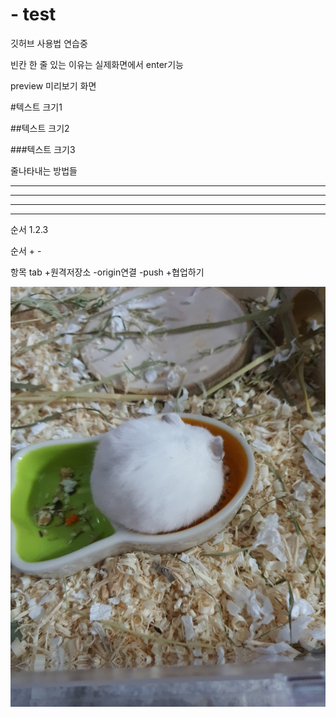 # - test
깃허브 사용법 연습중

빈칸 한 줄 있는 이유는 실제화면에서 enter기능

preview 미리보기 화면

#텍스트 크기1

##텍스트 크기2

###텍스트 크기3

줄나타내는 방법들

----

- - -

***

* * *

순서 1.2.3

순서 + -

항목 tab
+원격저장소
  -origin연결
  -push
+협업하기
    
![아기비단털쥐](./image/KakaoTalk_20200401_145427582.jpg)
